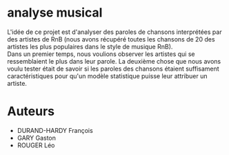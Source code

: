 # analyse musical
L'idée de ce projet est d'analyser des paroles de chansons interprétées par des artistes de RnB (nous avons récupéré toutes les chansons de 20 des artistes les plus populaires dans le style de musique RnB).  
Dans un premier temps, nous voulions observer les artistes qui se ressemblaient le plus dans leur parole. La deuxième chose que nous avons voulu tester était de savoir si les paroles des chansons étaient suffisament caractéristiques pour qu'un modèle statistique puisse leur attribuer un artiste.
# Auteurs
* DURAND-HARDY François
* GARY Gaston
* ROUGER Léo
